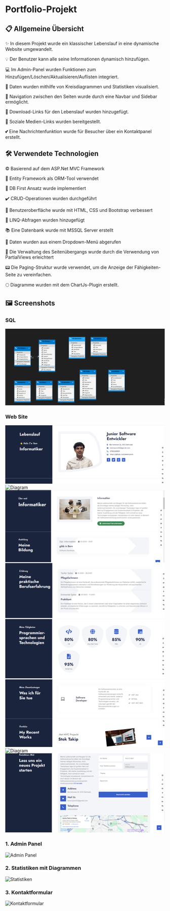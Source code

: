 # Portfolio-Projekt

## 📋 Allgemeine Übersicht
✨ In diesem Projekt wurde ein klassischer Lebenslauf in eine dynamische Website umgewandelt.

💡 Der Benutzer kann alle seine Informationen dynamisch hinzufügen.

💻 Im Admin-Panel wurden Funktionen zum Hinzufügen/Löschen/Aktualisieren/Auflisten integriert.

🥮 Daten wurden mithilfe von Kreisdiagrammen und Statistiken visualisiert.

📑 Navigation zwischen den Seiten wurde durch eine Navbar und Sidebar ermöglicht.

📎 Download-Links für den Lebenslauf wurden hinzugefügt.

📍 Soziale Medien-Links wurden bereitgestellt.

💕 Eine Nachrichtenfunktion wurde für Besucher über ein Kontaktpanel erstellt.

## 🛠️ Verwendete Technologien
©️ Basierend auf dem ASP.Net MVC Framework

🔎 Entity Framework als ORM-Tool verwendet

💯 DB First Ansatz wurde implementiert

✔️ CRUD-Operationen wurden durchgeführt

🎪 Benutzeroberfläche wurde mit HTML, CSS und Bootstrap verbessert

🚀 LINQ-Abfragen wurden hinzugefügt

📚 Eine Datenbank wurde mit MSSQL Server erstellt

🔅 Daten wurden aus einem Dropdown-Menü abgerufen

🔨 Die Verwaltung des Seitenübergangs wurde durch die Verwendung von PartialViews erleichtert

📟 Die Paging-Struktur wurde verwendet, um die Anzeige der Fähigkeiten-Seite zu vereinfachen.

🌕 Diagramme wurden mit dem ChartJs-Plugin erstellt.

## 🖼️ Screenshots

### SQL

![Diagram](./Screenshot/Screenshot.png)

### Web Site

![Diagram](./Screenshot/Screenshot1.png)
![Diagram](./Screenshot/Screenshot2.png)
![Diagram](./Screenshot/Screenshot3.png)
![Diagram](./Screenshot/Screenshot4.png)
![Diagram](./Screenshot/Screenshot5.png)
![Diagram](./Screenshot/Screenshot6.png)
![Diagram](./Screenshot/Screenshot7.png)
![Diagram](./Screenshot/Screenshot8.png)

### 1. Admin Panel
![Admin Panel](./images/admin_panel.png)

### 2. Statistiken mit Diagrammen
![Statistiken](./images/statistics.png)

### 3. Kontaktformular
![Kontaktformular](./images/contact_form.png)

